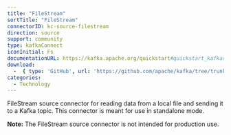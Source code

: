 ```yaml
---
title: "FileStream"
sortTitle: "FileStream"
connectorID: kc-source-filestream
direction: source
support: community
type: kafkaConnect
iconInitial: Fs
documentationURL: https://kafka.apache.org/quickstart#quickstart_kafkaconnect
download:
  -  { type: 'GitHub', url: 'https://github.com/apache/kafka/tree/trunk/connect/file/src/main/java/org/apache/kafka/connect/file' }
categories:
  - Technology
---
```


FileStream source connector for reading data from a local file and sending it to a Kafka topic. This connector is meant for use in standalone mode.

**Note:** The FileStream source connector is not intended for production use.